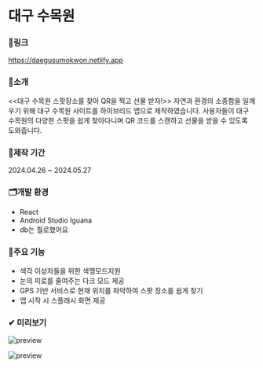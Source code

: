 # 대구 수목원

### 🔗링크
https://daegusumokwon.netlify.app

### 🔎소개
<<대구 수목원 스팟장소를 찾아 QR을 찍고 선물 받자!>>
자연과 환경의 소중함을 일깨우기 위해 대구 수목원 사이트를 하이브리드 앱으로 제작하였습니다.
사용자들이 대구 수목원의 다양한 스팟을 쉽게 찾아다니며 QR 코드를 스캔하고 선물을 받을 수 있도록 도와줍니다.

### 📅제작 기간
2024.04.26 ~ 2024.05.27

### 🗂개발 환경
- React
- Android Studio Iguana
- db는 뭘로했어요

### 🎈주요 기능
- 색각 이상자들을 위한 색맹모드지원
- 눈의 피로를 줄여주는 다크 모드 제공
- GPS 기반 서비스로 현재 위치를 파악하여 스팟 장소를 쉽게 찾기
- 앱 시작 시 스플래시 화면 제공


### ✔ 미리보기
![preview](./public/img/preview/preview1.png)

![preview](./public/img/preview/preview2.png)
